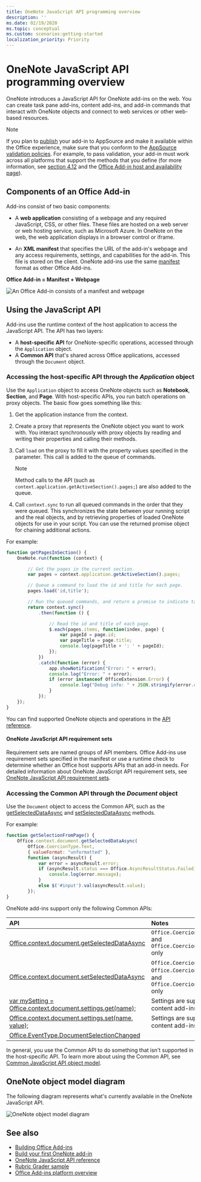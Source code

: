 ```yaml
---
title: OneNote JavaScript API programming overview
description: ''
ms.date: 02/19/2020
ms.topic: conceptual
ms.custom: scenarios:getting-started
localization_priority: Priority
---
```


# OneNote JavaScript API programming overview

OneNote introduces a JavaScript API for OneNote add-ins on the web. You can create task pane add-ins, content add-ins, and add-in commands that interact with OneNote objects and connect to web services or other web-based resources.

> [!NOTE]
> If you plan to [publish](../publish/publish.md) your add-in to AppSource and make it available within the Office experience, make sure that you conform to the [AppSource validation policies](/office/dev/store/validation-policies). For example, to pass validation, your add-in must work across all platforms that support the methods that you define (for more information, see [section 4.12](/office/dev/store/validation-policies#4-apps-and-add-ins-behave-predictably) and the [Office Add-in host and availability page](../overview/office-add-in-availability.md)).

## Components of an Office Add-in

Add-ins consist of two basic components:

- A **web application** consisting of a webpage and any required JavaScript, CSS, or other files. These files are hosted on a web server or web hosting service, such as Microsoft Azure. In OneNote on the web, the web application displays in a browser control or iframe.

- An **XML manifest** that specifies the URL of the add-in's webpage and any access requirements, settings, and capabilities for the add-in. This file is stored on the client. OneNote add-ins use the same [manifest](../develop/add-in-manifests.md) format as other Office Add-ins.

**Office Add-in = Manifest + Webpage**

![An Office Add-in consists of a manifest and webpage](../images/onenote-add-in.png)

## Using the JavaScript API

Add-ins use the runtime context of the host application to access the JavaScript API. The API has two layers:

- A **host-specific API** for OneNote-specific operations, accessed through the `Application` object.
- A **Common API** that's shared across Office applications, accessed through the `Document` object.

### Accessing the host-specific API through the *Application* object

Use the `Application` object to access OneNote objects such as **Notebook**, **Section**, and **Page**. With host-specific APIs, you run batch operations on proxy objects. The basic flow goes something like this:

1. Get the application instance from the context.

2. Create a proxy that represents the OneNote object you want to work with. You interact synchronously with proxy objects by reading and writing their properties and calling their methods.

3. Call `load` on the proxy to fill it with the property values specified in the parameter. This call is added to the queue of commands.

   > [!NOTE]
   > Method calls to the API (such as `context.application.getActiveSection().pages;`) are also added to the queue.

4. Call `context.sync` to run all queued commands in the order that they were queued. This synchronizes the state between your running script and the real objects, and by retrieving properties of loaded OneNote objects for use in your script. You can use the returned promise object for chaining additional actions.

For example:

```js
function getPagesInSection() {
    OneNote.run(function (context) {

        // Get the pages in the current section.
        var pages = context.application.getActiveSection().pages;

        // Queue a command to load the id and title for each page.
        pages.load('id,title');

        // Run the queued commands, and return a promise to indicate task completion.
        return context.sync()
            .then(function () {

                // Read the id and title of each page.
                $.each(pages.items, function(index, page) {
                    var pageId = page.id;
                    var pageTitle = page.title;
                    console.log(pageTitle + ': ' + pageId);
                });
            })
            .catch(function (error) {
                app.showNotification("Error: " + error);
                console.log("Error: " + error);
                if (error instanceof OfficeExtension.Error) {
                    console.log("Debug info: " + JSON.stringify(error.debugInfo));
                }
            });
    });
}
```

You can find supported OneNote objects and operations in the [API reference](/office/dev/add-ins/reference/overview/onenote-add-ins-javascript-reference).

#### OneNote JavaScript API requirement sets

Requirement sets are named groups of API members. Office Add-ins use requirement sets specified in the manifest or use a runtime check to determine whether an Office host supports APIs that an add-in needs. For detailed information about OneNote JavaScript API requirement sets, see [OneNote JavaScript API requirement sets](../reference/requirement-sets/onenote-api-requirement-sets.md).

### Accessing the Common API through the *Document* object

Use the `Document` object to access the Common API, such as the [getSelectedDataAsync](/javascript/api/office/office.document#getselecteddataasync-coerciontype--options--callback-)
and [setSelectedDataAsync](/javascript/api/office/office.document#setselecteddataasync-data--options--callback-) methods.


For example:  

```js
function getSelectionFromPage() {
    Office.context.document.getSelectedDataAsync(
        Office.CoercionType.Text,
        { valueFormat: "unformatted" },
        function (asyncResult) {
            var error = asyncResult.error;
            if (asyncResult.status === Office.AsyncResultStatus.Failed) {
                console.log(error.message);
            }
            else $('#input').val(asyncResult.value);
        });
}
```

OneNote add-ins support only the following Common APIs:

| API | Notes |
|:------|:------|
| [Office.context.document.getSelectedDataAsync](/javascript/api/office/office.document#getselecteddataasync-coerciontype--options--callback-) | `Office.CoercionType.Text` and `Office.CoercionType.Matrix` only |
| [Office.context.document.setSelectedDataAsync](/javascript/api/office/office.document#setselecteddataasync-data--options--callback-) | `Office.CoercionType.Text`, `Office.CoercionType.Image`, and `Office.CoercionType.Html` only | 
| [var mySetting = Office.context.document.settings.get(name);](/javascript/api/office/office.settings#get-name-) | Settings are supported by content add-ins only | 
| [Office.context.document.settings.set(name, value);](/javascript/api/office/office.settings#set-name--value-) | Settings are supported by content add-ins only | 
| [Office.EventType.DocumentSelectionChanged](/javascript/api/office/office.documentselectionchangedeventargs) ||

In general, you use the Common API to do something that isn't supported in the host-specific API. To learn more about using the Common API, see [Common JavaScript API object model](../develop/office-javascript-api-object-model.md).


<a name="om-diagram"></a>
## OneNote object model diagram 
The following diagram represents what's currently available in the OneNote JavaScript API.

  ![OneNote object model diagram](../images/onenote-om.png)


## See also

- [Building Office Add-ins](../overview/office-add-ins-fundamentals.md)
- [Build your first OneNote add-in](../quickstarts/onenote-quickstart.md)
- [OneNote JavaScript API reference](/office/dev/add-ins/reference/overview/onenote-add-ins-javascript-reference)
- [Rubric Grader sample](https://github.com/OfficeDev/OneNote-Add-in-Rubric-Grader)
- [Office Add-ins platform overview](../overview/office-add-ins.md)
